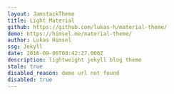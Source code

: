 ```yaml
---
layout: JamstackTheme
title: Light Material
github: https://github.com/lukas-h/material-theme/
demo: https://himsel.me/material-theme/
author: Lukas Himsel
ssg: Jekyll
date: 2016-09-06T08:42:27.000Z
description: lightweight jekyll blog theme
stale: true
disabled_reason: demo url not found
disabled: true
---
```

